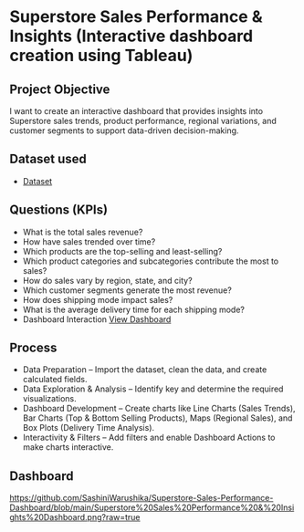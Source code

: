 # Superstore Sales Performance & Insights (Interactive dashboard creation using Tableau) 
## Project Objective 
I want to create an interactive dashboard that provides insights into Superstore sales trends, product performance, regional variations, and customer segments to support data-driven decision-making.

## Dataset used
- <a href="https://github.com/SashiniWarushika/Superstore-Sales-Performance-Dashboard/blob/main/superstore_final_dataset.csv">Dataset</a>

## Questions (KPIs)
- What is the total sales revenue?
- How have sales trended over time?
- Which products are the top-selling and least-selling?
- Which product categories and subcategories contribute the most to sales?
- How do sales vary by region, state, and city?
- Which customer segments generate the most revenue?
- How does shipping mode impact sales?
- What is the average delivery time for each shipping mode?
- Dashboard Interaction <a href="https://github.com/SashiniWarushika/Superstore-Sales-Performance-Dashboard/blob/main/Superstore%20Sales%20Performance%20%26%20Insights%20Dashboard.png">View Dashboard</a>

## Process
- Data Preparation – Import the dataset, clean the data, and create calculated fields.
- Data Exploration & Analysis – Identify key and determine the required visualizations.
- Dashboard Development – Create charts like Line Charts (Sales Trends), Bar Charts (Top & Bottom Selling Products), Maps (Regional Sales), and Box Plots (Delivery Time Analysis).
- Interactivity & Filters – Add filters and enable Dashboard Actions to make charts interactive.

## Dashboard
https://github.com/SashiniWarushika/Superstore-Sales-Performance-Dashboard/blob/main/Superstore%20Sales%20Performance%20&%20Insights%20Dashboard.png?raw=true
